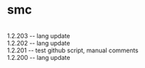 # smc
<br>1.2.203 -- lang update
<br>1.2.202 -- lang update
<br>1.2.201 -- test github script, manual comments
<br>1.2.200 -- lang update
